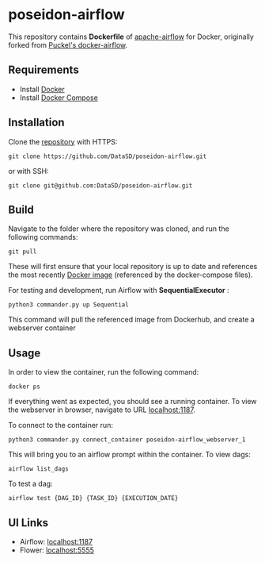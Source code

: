 # poseidon-airflow

This repository contains **Dockerfile** of [apache-airflow](https://github.com/apache/incubator-airflow) for Docker, originally forked from [Puckel's docker-airflow](https://github.com/puckel/docker-airflow).

## Requirements


* Install [Docker](https://www.docker.com/)
* Install [Docker Compose](https://docs.docker.com/compose/install/)

## Installation

Clone the [repository](https://github.com/DataSD/poseidon-airflow) with HTTPS:

    git clone https://github.com/DataSD/poseidon-airflow.git

or with SSH:

    git clone git@github.com:DataSD/poseidon-airflow.git

## Build

Navigate to the folder where the repository was cloned, and run the following commands:

    git pull

    
These will first ensure that your local repository is up to date and references the most recently [Docker image](https://hub.docker.com/r/andrell81/docker-airflow) (referenced by the docker-compose files).




For testing and development, run Airflow with **SequentialExecutor** :

    python3 commander.py up Sequential

This command will pull the referenced image from Dockerhub, and create a webserver container

## Usage

In order to view the container, run the following command:

    docker ps

If everything went as expected, you should see a running container. To view the webserver in browser, navigate to URL [localhost:1187](localhost:1187). 

To connect to the  container run:

    python3 commander.py connect_container poseidon-airflow_webserver_1

This will bring you to an airflow prompt within the container. To view dags:

    airflow list_dags

To test a dag:

    airflow test {DAG_ID} {TASK_ID} {EXECUTION_DATE}

## UI Links

- Airflow: [localhost:1187](http://localhost:1187/)
- Flower: [localhost:5555](http://localhost:5555/)



